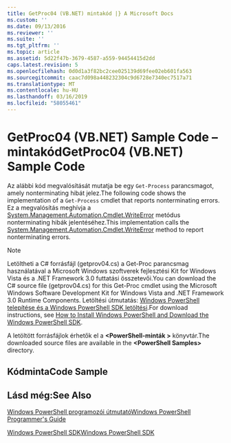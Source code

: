 ```yaml
---
title: GetProc04 (VB.NET) mintakód |} A Microsoft Docs
ms.custom: ''
ms.date: 09/13/2016
ms.reviewer: ''
ms.suite: ''
ms.tgt_pltfrm: ''
ms.topic: article
ms.assetid: 5d22f47b-3679-4587-a559-94454415d2dd
caps.latest.revision: 5
ms.openlocfilehash: 0d0d1a3f82bc2cee025139d69fee02eb601fa563
ms.sourcegitcommit: caac7d098a448232304c9d6728e7340ec7517a71
ms.translationtype: MT
ms.contentlocale: hu-HU
ms.lasthandoff: 03/16/2019
ms.locfileid: "58055461"
---
```

# <a name="getproc04-vbnet-sample-code"></a><span data-ttu-id="55592-102">GetProc04 (VB.NET) Sample Code – mintakód</span><span class="sxs-lookup"><span data-stu-id="55592-102">GetProc04 (VB.NET) Sample Code</span></span>

<span data-ttu-id="55592-103">Az alábbi kód megvalósítását mutatja be egy `Get-Process` parancsmagot, amely nonterminating hibát jelez.</span><span class="sxs-lookup"><span data-stu-id="55592-103">The following code shows the implementation of a `Get-Process` cmdlet that reports nonterminating errors.</span></span> <span data-ttu-id="55592-104">Ez a megvalósítás meghívja a [System.Management.Automation.Cmdlet.WriteError](/dotnet/api/System.Management.Automation.Cmdlet.WriteError) metódus nonterminating hibák jelentéséhez.</span><span class="sxs-lookup"><span data-stu-id="55592-104">This implementation calls the [System.Management.Automation.Cmdlet.WriteError](/dotnet/api/System.Management.Automation.Cmdlet.WriteError) method to report nonterminating errors.</span></span>

> [!NOTE]
> <span data-ttu-id="55592-105">Letöltheti a C# forrásfájl (getprov04.cs) a Get-Proc parancsmag használatával a Microsoft Windows szoftverek fejlesztési Kit for Windows Vista és a .NET Framework 3.0 futtatási összetevői.</span><span class="sxs-lookup"><span data-stu-id="55592-105">You can download the C# source file (getprov04.cs) for this Get-Proc cmdlet using the Microsoft Windows Software Development Kit for Windows Vista and .NET Framework 3.0 Runtime Components.</span></span> <span data-ttu-id="55592-106">Letöltési útmutatás: [Windows PowerShell telepítése és a Windows PowerShell SDK letöltési](/powershell/developer/installing-the-windows-powershell-sdk).</span><span class="sxs-lookup"><span data-stu-id="55592-106">For download instructions, see [How to Install Windows PowerShell and Download the Windows PowerShell SDK](/powershell/developer/installing-the-windows-powershell-sdk).</span></span>
>
> <span data-ttu-id="55592-107">A letöltött forrásfájlok érhetők el a  **\<PowerShell-minták >** könyvtár.</span><span class="sxs-lookup"><span data-stu-id="55592-107">The downloaded source files are available in the **\<PowerShell Samples>** directory.</span></span>

## <a name="code-sample"></a><span data-ttu-id="55592-108">Kódminta</span><span class="sxs-lookup"><span data-stu-id="55592-108">Code Sample</span></span>

<!-- TODO!!!: review snippet reference  [!CODE [Msh_samplesgetproc04#GetProc04vball](Msh_samplesgetproc04#GetProc04vball)]  -->

## <a name="see-also"></a><span data-ttu-id="55592-109">Lásd még:</span><span class="sxs-lookup"><span data-stu-id="55592-109">See Also</span></span>

[<span data-ttu-id="55592-110">Windows PowerShell programozói útmutató</span><span class="sxs-lookup"><span data-stu-id="55592-110">Windows PowerShell Programmer's Guide</span></span>](./windows-powershell-programmer-s-guide.md)

[<span data-ttu-id="55592-111">Windows PowerShell SDK</span><span class="sxs-lookup"><span data-stu-id="55592-111">Windows PowerShell SDK</span></span>](../windows-powershell-reference.md)
